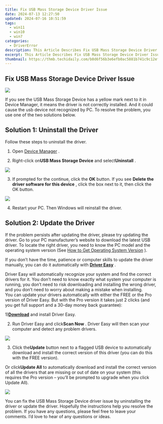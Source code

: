 ```yaml
---
title: Fix USB Mass Storage Device Driver Issue
date: 2024-07-13 12:27:50
updated: 2024-07-16 10:51:59
tags:
  - win11
  - win10
  - win7
categories:
  - DriverError
description: This Article Describes Fix USB Mass Storage Device Driver Issue
excerpt: This Article Describes Fix USB Mass Storage Device Driver Issue
thumbnail: https://thmb.techidaily.com/b0d6f56b3e6efb0ac5881b741c9c12ef541c2aef549de1d2cc8ab07a2bd3f133.jpg
---
```


## Fix USB Mass Storage Device Driver Issue

![](https://images.drivereasy.com/wp-content/uploads/2017/04/img_58f7136b91f29.jpg)
  
 If you see the USB Mass Storage Device has a yellow mark next to it in Device Manager, it means the driver is not correctly installed. And it could cause the usb device not recognized by PC. To resolve the problem, you use one of the two solutions below.

## **Solution 1: Uninstall the Driver**

 Follow these steps to uninstall the driver.  
  
 1) Open [Device Manager](https://tools.techidaily.com/drivereasy/download/) .  
  
 2) Right-click on**USB Mass Storage Device** and select**Uninstall** .  
  
![](https://images.drivereasy.com/wp-content/uploads/2017/04/img_58f717ed1619e.jpg)
  
 3) If prompted for the continue, click the **OK** button. If you see **Delete the driver software for this device** , click the box next to it, then click the OK button.  

![](https://images.drivereasy.com/wp-content/uploads/2017/04/img_58f72baabc775.png)
  
 4) Restart your PC. Then Windows will reinstall the driver.  
  
## **Solution 2: Update the Driver**

 If the problem persists after updating the driver, please try updating the driver. Go to your PC manufacturer’s website to download the latest USB driver. To locate the right driver, you need to know the PC model and the operating system version (See [How to Get Operating System Version](https://tools.techidaily.com/drivereasy/download/) ).  
  
 If you don’t have the time, patience or computer skills to update the driver manually, you can do it automatically with **[Driver Easy](https://tools.techidaily.com/drivereasy/download/)**  .  
  
 Driver Easy will automatically recognize your system and find the correct drivers for it. You don’t need to know exactly what system your computer is running, you don’t need to risk downloading and installing the wrong driver, and you don’t need to worry about making a mistake when installing.  
 You can update your drivers automatically with either the FREE or the Pro version of Driver Easy. But with the Pro version it takes just 2 clicks (and you get full support and a 30-day money back guarantee):  
  
 1)[**Download**](https://tools.techidaily.com/drivereasy/download/) and install Driver Easy.  
  
 2) Run Driver Easy and click**Scan Now** . Driver Easy will then scan your computer and detect any problem drivers.

![](https://images.drivereasy.com/wp-content/uploads/2017/04/img_58f72e978c1d1.png)
  
 3) Click the**Update** button next to a flagged USB device to automatically download and install the correct version of this driver (you can do this with the FREE version).

 Or click**Update All** to automatically download and install the correct version of all the drivers that are missing or out of date on your system (this requires the Pro version – you’ll be prompted to upgrade when you click Update All).  

![](https://images.drivereasy.com/wp-content/uploads/2017/04/img_58f72f50a6271.jpg)

 You can fix the USB Mass Storage Device driver issue by uninstalling the driver or update the driver. Hopefully the instructions help you resolve the problem. If you have any questions, please feel free to leave your comments. I’d love to hear of any questions or ideas.

<ins class="adsbygoogle"
     style="display:block"
     data-ad-format="autorelaxed"
     data-ad-client="ca-pub-7571918770474297"
     data-ad-slot="1223367746"></ins>



<ins class="adsbygoogle"
     style="display:block"
     data-ad-client="ca-pub-7571918770474297"
     data-ad-slot="8358498916"
     data-ad-format="auto"
     data-full-width-responsive="true"></ins>
